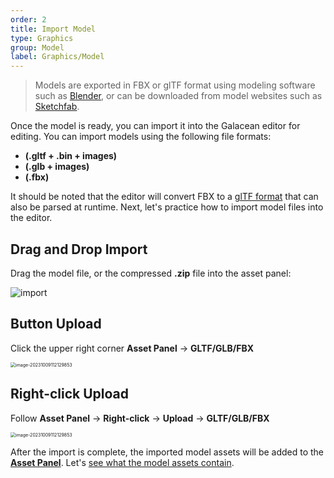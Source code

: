 ```yaml
---
order: 2
title: Import Model
type: Graphics
group: Model
label: Graphics/Model
---
```


> Models are exported in FBX or glTF format using modeling software such as [Blender](https://docs.blender.org/manual/en/2.80/addons/io_scene_gltf2.html), or can be downloaded from model websites such as [Sketchfab](https://sketchfab.com/).

Once the model is ready, you can import it into the Galacean editor for editing. You can import models using the following file formats:

- **(.gltf + .bin + images)**
- **(.glb + images)**
- **(.fbx)**

It should be noted that the editor will convert FBX to a [glTF format](/en/docs/graphics/model/glTF/) that can also be parsed at runtime. Next, let's practice how to import model files into the editor.

## Drag and Drop Import

Drag the model file, or the compressed **.zip** file into the asset panel:

<img src="https://gw.alipayobjects.com/zos/OasisHub/d34e7e5f-495f-4777-80e5-860ac7772681/import.gif" alt="import" 
style="zoom:100%;" />

## Button Upload

Click the upper right corner **Asset Panel** -> **GLTF/GLB/FBX**

<img src="https://gw.alipayobjects.com/zos/OasisHub/0d250b2d-4559-4333-802d-be2613db388c/image-20231009112129853.png" alt="image-20231009112129853" style="zoom:50%;" />

## Right-click Upload

Follow **Asset Panel** -> **Right-click** -> **Upload** -> **GLTF/GLB/FBX**

<img src="https://mdn.alipayobjects.com/huamei_yo47yq/afts/img/A*OtKERZfkrEAAAAAAAAAAAAAADhuCAQ/original" alt="image-20231009112129853" style="zoom:50%;" />

After the import is complete, the imported model assets will be added to the **[Asset Panel](/en/docs/assets/interface)**. Let's [see what the model assets contain](/en/docs/graphics/model/assets/).
